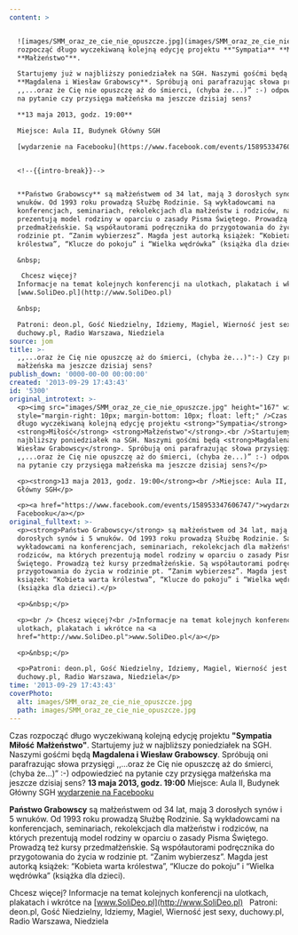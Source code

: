 ```yaml
---
content: >


  ![images/SMM_oraz_ze_cie_nie_opuszcze.jpg](images/SMM_oraz_ze_cie_nie_opuszcze.jpg)Czas
  rozpocząć długo wyczekiwaną kolejną edycję projektu **"Sympatia** **Miłość**
  **Małżeństwo"**.

  Startujemy już w najbliższy poniedziałek na SGH. Naszymi gośćmi będą
  **Magdalena i Wiesław Grabowscy**. Spróbują oni parafrazując słowa przysięgi
  ,,...oraz że Cię nie opuszczę aż do śmierci, (chyba że...)” :-) odpowiedzieć
  na pytanie czy przysięga małżeńska ma jeszcze dzisiaj sens?

  **13 maja 2013, godz. 19:00**

  Miejsce: Aula II, Budynek Główny SGH

  [wydarzenie na Facebooku](https://www.facebook.com/events/158953347606747/)


  <!--{{intro-break}}-->


  **Państwo Grabowscy** są małżeństwem od 34 lat, mają 3 dorosłych synów i 5
  wnuków. Od 1993 roku prowadzą Służbę Rodzinie. Są wykładowcami na
  konferencjach, seminariach, rekolekcjach dla małżeństw i rodziców, na których
  prezentują model rodziny w oparciu o zasady Pisma Świętego. Prowadzą też kursy
  przedmałżeńskie. Są współautorami podręcznika do przygotowania do życia w
  rodzinie pt. “Zanim wybierzesz”. Magda jest autorką książek: “Kobieta warta
  królestwa”, “Klucze do pokoju” i “Wielka wędrówka” (książka dla dzieci).

  &nbsp;

   Chcesz więcej?
  Informacje na temat kolejnych konferencji na ulotkach, plakatach i wkrótce na
  [www.SoliDeo.pl](http://www.SoliDeo.pl)

  &nbsp;

  Patroni: deon.pl, Gość Niedzielny, Idziemy, Magiel, Wierność jest sexy,
  duchowy.pl, Radio Warszawa, Niedziela
source: jom
title: >-
  ,,...oraz że Cię nie opuszczę aż do śmierci, (chyba że...)":-) Czy przysięga
  małżeńska ma jeszcze dzisiaj sens?
publish_down: '0000-00-00 00:00:00'
created: '2013-09-29 17:43:43'
id: '5300'
original_introtext: >-
  <p><img src="images/SMM_oraz_ze_cie_nie_opuszcze.jpg" height="167" width="200"
  style="margin-right: 10px; margin-bottom: 10px; float: left;" />Czas rozpocząć
  długo wyczekiwaną kolejną edycję projektu <strong>"Sympatia</strong>
  <strong>Miłość</strong> <strong>Małżeństwo"</strong>.<br />Startujemy już w
  najbliższy poniedziałek na SGH. Naszymi gośćmi będą <strong>Magdalena i
  Wiesław Grabowscy</strong>. Spróbują oni parafrazując słowa przysięgi
  ,,...oraz że Cię nie opuszczę aż do śmierci, (chyba że...)” :-) odpowiedzieć
  na pytanie czy przysięga małżeńska ma jeszcze dzisiaj sens?</p>

  <p><strong>13 maja 2013, godz. 19:00</strong><br />Miejsce: Aula II, Budynek
  Główny SGH</p>

  <p><a href="https://www.facebook.com/events/158953347606747/">wydarzenie na
  Facebooku</a></p>
original_fulltext: >-
  <p><strong>Państwo Grabowscy</strong> są małżeństwem od 34 lat, mają 3
  dorosłych synów i 5 wnuków. Od 1993 roku prowadzą Służbę Rodzinie. Są
  wykładowcami na konferencjach, seminariach, rekolekcjach dla małżeństw i
  rodziców, na których prezentują model rodziny w oparciu o zasady Pisma
  Świętego. Prowadzą też kursy przedmałżeńskie. Są współautorami podręcznika do
  przygotowania do życia w rodzinie pt. “Zanim wybierzesz”. Magda jest autorką
  książek: “Kobieta warta królestwa”, “Klucze do pokoju” i “Wielka wędrówka”
  (książka dla dzieci).</p>

  <p>&nbsp;</p>

  <p><br /> Chcesz więcej?<br />Informacje na temat kolejnych konferencji na
  ulotkach, plakatach i wkrótce na <a
  href="http://www.SoliDeo.pl">www.SoliDeo.pl</a></p>

  <p>&nbsp;</p>

  <p>Patroni: deon.pl, Gość Niedzielny, Idziemy, Magiel, Wierność jest sexy,
  duchowy.pl, Radio Warszawa, Niedziela</p>
time: '2013-09-29 17:43:43'
coverPhoto:
  alt: images/SMM_oraz_ze_cie_nie_opuszcze.jpg
  path: images/SMM_oraz_ze_cie_nie_opuszcze.jpg
---
```

Czas rozpocząć długo wyczekiwaną kolejną edycję projektu **"Sympatia** **Miłość** **Małżeństwo"**.
Startujemy już w najbliższy poniedziałek na SGH. Naszymi gośćmi będą **Magdalena i Wiesław Grabowscy**. Spróbują oni parafrazując słowa przysięgi ,,...oraz że Cię nie opuszczę aż do śmierci, (chyba że...)” :-) odpowiedzieć na pytanie czy przysięga małżeńska ma jeszcze dzisiaj sens?
**13 maja 2013, godz. 19:00**
Miejsce: Aula II, Budynek Główny SGH
[wydarzenie na Facebooku](https://www.facebook.com/events/158953347606747/)

<!--{{intro-break}}-->

**Państwo Grabowscy** są małżeństwem od 34 lat, mają 3 dorosłych synów i 5 wnuków. Od 1993 roku prowadzą Służbę Rodzinie. Są wykładowcami na konferencjach, seminariach, rekolekcjach dla małżeństw i rodziców, na których prezentują model rodziny w oparciu o zasady Pisma Świętego. Prowadzą też kursy przedmałżeńskie. Są współautorami podręcznika do przygotowania do życia w rodzinie pt. “Zanim wybierzesz”. Magda jest autorką książek: “Kobieta warta królestwa”, “Klucze do pokoju” i “Wielka wędrówka” (książka dla dzieci).
&nbsp;

 Chcesz więcej?
Informacje na temat kolejnych konferencji na ulotkach, plakatach i wkrótce na [www.SoliDeo.pl](http://www.SoliDeo.pl)
&nbsp;
Patroni: deon.pl, Gość Niedzielny, Idziemy, Magiel, Wierność jest sexy, duchowy.pl, Radio Warszawa, Niedziela


<!--{{json:{"created_date":"2013-09-29 17:43:43","publish_down":"0000-00-00 00:00:00","id":"5300"}}}-->